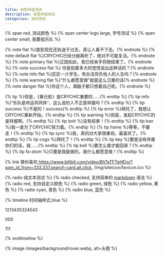 ```yaml
---
title: 标签外挂测试
description: 标签外挂测试
categories: 测试测试
---
```


{% span red, 测试颜色 %}
{% span center logo large, 字号测试 %}
{% span center small, 我要组乐队 %}


{% note flat %}直到现在还执迷于过去，真让人看不下去。{% endnote %}
{% note default flat %}CRYCHIC已经分崩离析了，绝对不可能复活。{% endnote %}
{% note primary flat %}正因如此，我已经亲手将她结束了。{% endnote %}
{% note success flat %}	你是抱着多大的觉悟说出这种话的？{% endnote %}
{% note info flat %}区区一介学生，有办法背负他人的人生吗？{% endnote %}
{% note warning flat %}“什么都愿意做”就是这么沉重的话{% endnote %}
{% note danger flat %}你这个人，满脑子都只想着自己呢。{% endnote %}


{% tip %}但是，《春日影》是CRYCHIC重要的……{% endtip %}
{% tip info %}“乐队是命运共同体”，这么说的人不正是祥酱吗？{% endtip %}
{% tip success %}不是的！success{% endtip %}
{% tip error %}拜托了，我想让CRYCHIC重新开始。{% endtip %}
{% tip warning %}但是，发起CRYCHIC的是祥酱啊。{% endtip %}
{% tip bolt %}没有结束！{% endtip %}
{% tip ban %}我一直为了CRYCHIC努力着。{% endtip %}
{% tip home %}等等，不要走！{% endtip %}
{% tip sync %}我，真的对大家很重视，最喜欢了。{% endtip %}
{% tip cogs %}拜托了！{% endtip %}
{% tip key %}要是没有祥酱你们的话，我……{% endtip %}
{% tip bell %}要怎么做才能回来？{% endtip %}
{% tip fa-atom %}只要是我能做的，我什么都愿意做！{% endtip %}

{% link 猜你喜欢,https://www.bilibili.com/video/BV1sTFTeHEjo/?spm_id_from=333.337.search-card.all.click, /img/siteicon/favicon.ico %}

{% radio 纯文本测试 %}
{% radio checked, 支持简单的 [markdown](https://guides.github.com/features/mastering-markdown/) 语法 %}
{% radio red, 支持自定义颜色 %}
{% radio green, 绿色 %}
{% radio yellow, 黄色 %}
{% radio cyan, 青色 %}
{% radio blue, 蓝色 %}

{% timeline 时间轴样式,blue %}

<!-- timeline 2020-07-24 [2.6.6 -> 3.0](https://github.com/volantis-x/hexo-theme-volantis/releases) -->
1213435324543
<!-- endtimeline -->

<!-- timeline 2020-05-15 [2.6.3 -> 2.6.6](https://github.com/volantis-x/hexo-theme-volantis/releases/tag/2.6.6) -->
000
<!-- endtimeline -->

<!-- timeline 2020-04-20 [2.6.2 -> 2.6.3](https://github.com/volantis-x/hexo-theme-volantis/releases/tag/2.6.3) -->
111
<!-- endtimeline -->

{% endtimeline %}


{% image /images/background/rover.webp, alt=头图 %}


